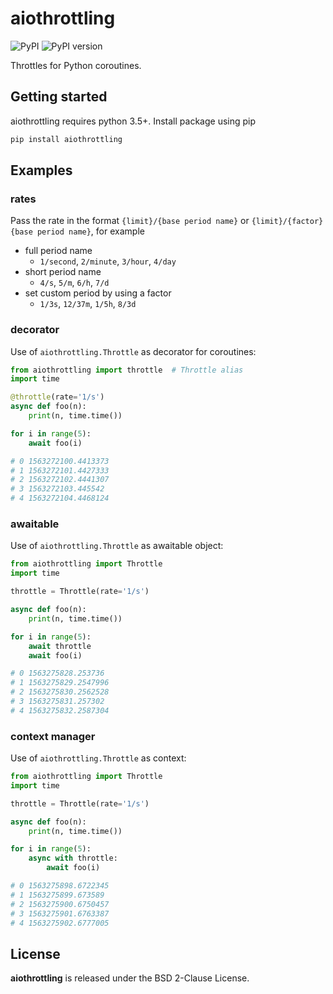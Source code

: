 # aiothrottling

![PyPI](https://img.shields.io/pypi/v/aiothrottling.svg)
![PyPI version](https://img.shields.io/pypi/pyversions/aiothrottling.svg)

Throttles for Python coroutines.

## Getting started

aiothrottling requires python 3.5+. Install package using pip

```python
pip install aiothrottling
```

## Examples

### rates

Pass the rate in the format `{limit}/{base period name}` or `{limit}/{factor}{base period name}`, for example

- full period name
    + `1/second`, `2/minute`, `3/hour`, `4/day`
- short period name
    + `4/s`, `5/m`, `6/h`, `7/d`
- set custom period by using a factor
    + `1/3s`, `12/37m`, `1/5h`, `8/3d`

### decorator

Use of `aiothrottling.Throttle` as decorator for coroutines:

```python
from aiothrottling import throttle  # Throttle alias
import time

@throttle(rate='1/s')
async def foo(n):
    print(n, time.time())

for i in range(5):
    await foo(i)

# 0 1563272100.4413373
# 1 1563272101.4427333
# 2 1563272102.4441307
# 3 1563272103.445542
# 4 1563272104.4468124
```

### awaitable

Use of `aiothrottling.Throttle` as awaitable object:

```python
from aiothrottling import Throttle
import time

throttle = Throttle(rate='1/s')

async def foo(n):
    print(n, time.time())

for i in range(5):
    await throttle
    await foo(i)

# 0 1563275828.253736
# 1 1563275829.2547996
# 2 1563275830.2562528
# 3 1563275831.257302
# 4 1563275832.2587304
```

### context manager

Use of `aiothrottling.Throttle` as context:

```python
from aiothrottling import Throttle
import time

throttle = Throttle(rate='1/s')

async def foo(n):
    print(n, time.time())

for i in range(5):
    async with throttle:
        await foo(i)

# 0 1563275898.6722345
# 1 1563275899.673589
# 2 1563275900.6750457
# 3 1563275901.6763387
# 4 1563275902.6777005
```

## License

**aiothrottling** is released under the BSD 2-Clause License.
